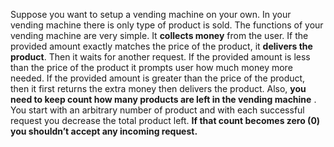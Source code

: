 Suppose you want to setup a vending machine on your own. In your vending machine there is  only type of product is sold. The functions of your vending machine are very simple. It **collects 
money** from the user. If the provided amount exactly matches the price of the product, it **delivers  the product**. Then it waits for another request. If the provided amount is less than the price of 
the product it prompts user how much money more needed. If the provided amount is greater than the price of the product, then it first returns the extra money then delivers the product.  Also, **you need to keep count how many products are left in the vending machine** . You start with 
an arbitrary number of product and with each successful request you decrease the total product left. **If that count becomes zero (0) you shouldn’t accept any incoming request.**
